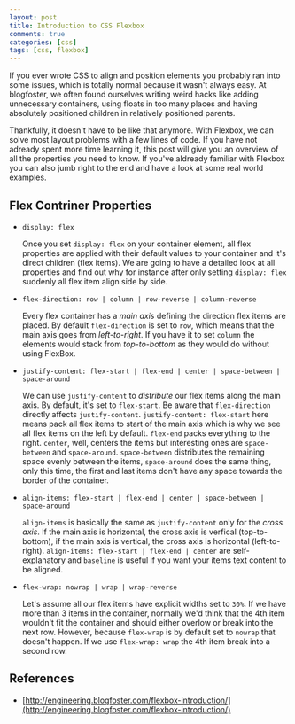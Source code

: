 ```yaml
---
layout: post
title: Introduction to CSS Flexbox
comments: true
categories: [css]
tags: [css, flexbox]
---
```


If you ever wrote CSS to align and position elements you probably ran into some issues, which is totally normal because it wasn't always easy. At blogfoster, we often found ourselves writing weird hacks like adding unnecessary containers, using floats in too many places and having absolutely positioned children in relatively positioned parents.

Thankfully, it doesn't have to be like that anymore. With Flexbox, we can solve most layout problems with a few lines of code. If you have not adready spent more time learning it, this post will give you an overview of all the properties you need to know. If you've aldready familiar with Flexbox you can also jumb right to the end and have a look at some real world examples.

## Flex Contriner Properties

+ `display: flex`

	Once you set `display: flex` on your container element, all flex properties are applied with their default values to your container and it's direct children (flex items). We are going to have a detailed look at all properties and find out why for instance after only setting `display: flex` suddenly all flex item align side by side.

+ `flex-direction: row | column | row-reverse | column-reverse`

	Every flex container has a _main axis_ defining the direction flex items are placed. By default `flex-direction` is set to `row`, which means that the main axis goes from _left-to-right_. If you have it to set `column` the elements would stack from *top-to-bottom* as they would do without using FlexBox.

* `justify-content: flex-start | flex-end | center | space-between | space-around`

	We can use `justify-content` to *distribute* our flex items along the main axis. By default, it's set to `flex-start`. Be aware that `flex-direction` directly affects `justify-content`. `justify-content: flex-start` here means pack all flex items to start of the main axis which is why we see all flex items on the left by default. `flex-end` packs everything to the right. `center`, well, centers the items but interesting ones are `space-between` and `space-around`. `space-between` distributes the remaining space evenly between the items, `space-around` does the same thing, only this time, the first and  last items don't have any space towards the border of the container.

* `align-items: flex-start | flex-end | center | space-between | space-around`

	`align-items` is basically the same as `justify-content` only for the _cross axis_. If the main axis is horizontal, the cross axis is verfical (top-to-bottom), if the main axis is vertical, the cross axis is horizontal (left-to-right). `align-items: flex-start | flex-end | center` are self-explanatory and  `baseline` is useful if you want your items text content to be aligned.

* `flex-wrap: nowrap | wrap | wrap-reverse`

	Let's assume all our flex items have explicit widths set to `30%`. If we have more than 3 items in the container, normally we'd think that the 4th item wouldn't fit the container and should either overlow or break into the next row. However, because `flex-wrap` is by default set to `nowrap` that doesn't happen. If we use `flex-wrap: wrap` the 4th item break into a second row.

## References

+ [http://engineering.blogfoster.com/flexbox-introduction/](http://engineering.blogfoster.com/flexbox-introduction/)
